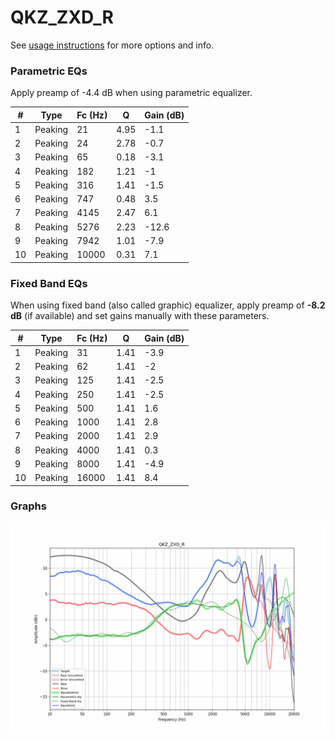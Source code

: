 # QKZ_ZXD_R
See [usage instructions](https://github.com/jaakkopasanen/AutoEq#usage) for more options and info.

### Parametric EQs
Apply preamp of -4.4 dB when using parametric equalizer.

|   # | Type    |   Fc (Hz) |    Q |   Gain (dB) |
|-----|---------|-----------|------|-------------|
|   1 | Peaking |        21 | 4.95 |        -1.1 |
|   2 | Peaking |        24 | 2.78 |        -0.7 |
|   3 | Peaking |        65 | 0.18 |        -3.1 |
|   4 | Peaking |       182 | 1.21 |        -1   |
|   5 | Peaking |       316 | 1.41 |        -1.5 |
|   6 | Peaking |       747 | 0.48 |         3.5 |
|   7 | Peaking |      4145 | 2.47 |         6.1 |
|   8 | Peaking |      5276 | 2.23 |       -12.6 |
|   9 | Peaking |      7942 | 1.01 |        -7.9 |
|  10 | Peaking |     10000 | 0.31 |         7.1 |

### Fixed Band EQs
When using fixed band (also called graphic) equalizer, apply preamp of **-8.2 dB** (if available) and set gains manually with these parameters.

|   # | Type    |   Fc (Hz) |    Q |   Gain (dB) |
|-----|---------|-----------|------|-------------|
|   1 | Peaking |        31 | 1.41 |        -3.9 |
|   2 | Peaking |        62 | 1.41 |        -2   |
|   3 | Peaking |       125 | 1.41 |        -2.5 |
|   4 | Peaking |       250 | 1.41 |        -2.5 |
|   5 | Peaking |       500 | 1.41 |         1.6 |
|   6 | Peaking |      1000 | 1.41 |         2.8 |
|   7 | Peaking |      2000 | 1.41 |         2.9 |
|   8 | Peaking |      4000 | 1.41 |         0.3 |
|   9 | Peaking |      8000 | 1.41 |        -4.9 |
|  10 | Peaking |     16000 | 1.41 |         8.4 |

### Graphs
![](./QKZ_ZXD_R.png)
